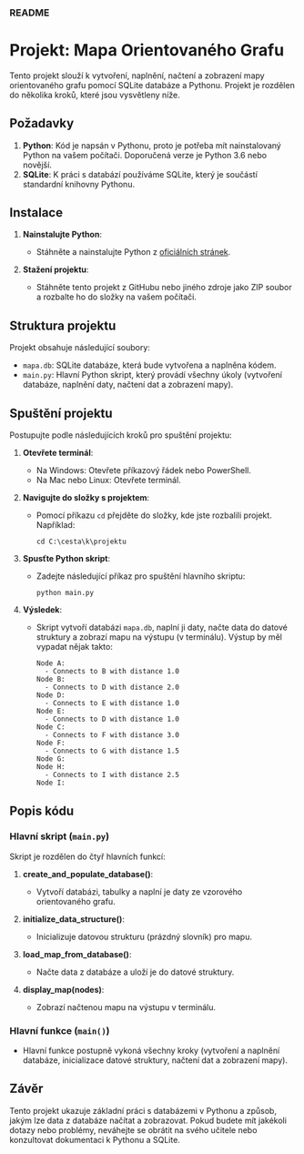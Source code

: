 ### README

# Projekt: Mapa Orientovaného Grafu

Tento projekt slouží k vytvoření, naplnění, načtení a zobrazení mapy orientovaného grafu pomocí SQLite databáze a Pythonu. Projekt je rozdělen do několika kroků, které jsou vysvětleny níže.

## Požadavky

1. **Python**: Kód je napsán v Pythonu, proto je potřeba mít nainstalovaný Python na vašem počítači. Doporučená verze je Python 3.6 nebo novější.
2. **SQLite**: K práci s databází používáme SQLite, který je součástí standardní knihovny Pythonu.

## Instalace

1. **Nainstalujte Python**:
   - Stáhněte a nainstalujte Python z [oficiálních stránek](https://www.python.org/downloads/).

2. **Stažení projektu**:
   - Stáhněte tento projekt z GitHubu nebo jiného zdroje jako ZIP soubor a rozbalte ho do složky na vašem počítači.

## Struktura projektu

Projekt obsahuje následující soubory:

- `mapa.db`: SQLite databáze, která bude vytvořena a naplněna kódem.
- `main.py`: Hlavní Python skript, který provádí všechny úkoly (vytvoření databáze, naplnění daty, načtení dat a zobrazení mapy).

## Spuštění projektu

Postupujte podle následujících kroků pro spuštění projektu:

1. **Otevřete terminál**:
   - Na Windows: Otevřete příkazový řádek nebo PowerShell.
   - Na Mac nebo Linux: Otevřete terminál.

2. **Navigujte do složky s projektem**:
   - Pomocí příkazu `cd` přejděte do složky, kde jste rozbalili projekt. Například:
     ```
     cd C:\cesta\k\projektu
     ```

3. **Spusťte Python skript**:
   - Zadejte následující příkaz pro spuštění hlavního skriptu:
     ```
     python main.py
     ```

4. **Výsledek**:
   - Skript vytvoří databázi `mapa.db`, naplní ji daty, načte data do datové struktury a zobrazí mapu na výstupu (v terminálu). Výstup by měl vypadat nějak takto:
     ```
     Node A:
       - Connects to B with distance 1.0
     Node B:
       - Connects to D with distance 2.0
     Node D:
       - Connects to E with distance 1.0
     Node E:
       - Connects to D with distance 1.0
     Node C:
       - Connects to F with distance 3.0
     Node F:
       - Connects to G with distance 1.5
     Node G:
     Node H:
       - Connects to I with distance 2.5
     Node I:
     ```

## Popis kódu

### Hlavní skript (`main.py`)

Skript je rozdělen do čtyř hlavních funkcí:

1. **create_and_populate_database()**:
   - Vytvoří databázi, tabulky a naplní je daty ze vzorového orientovaného grafu.

2. **initialize_data_structure()**:
   - Inicializuje datovou strukturu (prázdný slovník) pro mapu.

3. **load_map_from_database()**:
   - Načte data z databáze a uloží je do datové struktury.

4. **display_map(nodes)**:
   - Zobrazí načtenou mapu na výstupu v terminálu.

### Hlavní funkce (`main()`)

- Hlavní funkce postupně vykoná všechny kroky (vytvoření a naplnění databáze, inicializace datové struktury, načtení dat a zobrazení mapy).

## Závěr

Tento projekt ukazuje základní práci s databázemi v Pythonu a způsob, jakým lze data z databáze načítat a zobrazovat. Pokud budete mít jakékoli dotazy nebo problémy, neváhejte se obrátit na svého učitele nebo konzultovat dokumentaci k Pythonu a SQLite.
